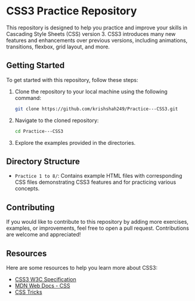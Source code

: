 # CSS3 Practice Repository

This repository is designed to help you practice and improve your skills in Cascading Style Sheets (CSS) version 3. CSS3 introduces many new features and enhancements over previous versions, including animations, transitions, flexbox, grid layout, and more.

## Getting Started

To get started with this repository, follow these steps:

1. Clone the repository to your local machine using the following command:

    ```bash
    git clone https://github.com/krishshah249/Practice---CSS3.git
    ```

2. Navigate to the cloned repository:

    ```bash
    cd Practice---CSS3
    ```

3. Explore the examples provided in the directories.

## Directory Structure

- `Practice 1 to 8/`: Contains example HTML files with corresponding CSS files demonstrating CSS3 features and for practicing various concepts.

## Contributing

If you would like to contribute to this repository by adding more exercises, examples, or improvements, feel free to open a pull request. Contributions are welcome and appreciated!

## Resources

Here are some resources to help you learn more about CSS3:

- [CSS3 W3C Specification](https://www.w3.org/TR/css-2018/)
- [MDN Web Docs - CSS](https://developer.mozilla.org/en-US/docs/Web/CSS)
- [CSS Tricks](https://css-tricks.com/)

